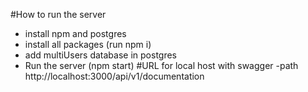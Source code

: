 #How to run the server
- install npm and postgres
- install all packages (run npm i)
- add multiUsers database in postgres
- Run the server (npm start)
#URL for local host with swagger
-path http://localhost:3000/api/v1/documentation
